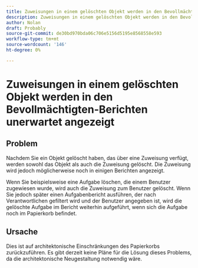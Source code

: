 ```yaml
---
title: Zuweisungen in einem gelöschten Objekt werden in den Bevollmächtigten-Berichten unerwartet angezeigt
description: Zuweisungen in einem gelöschten Objekt werden in den Bevollmächtigten-Berichten unerwartet angezeigt
author: Nolan
draft: Probably
source-git-commit: de30bd970bda06c706e5156d5195e8568558e593
workflow-type: tm+mt
source-wordcount: '146'
ht-degree: 0%

---
```


# Zuweisungen in einem gelöschten Objekt werden in den Bevollmächtigten-Berichten unerwartet angezeigt

## Problem

Nachdem Sie ein Objekt gelöscht haben, das über eine Zuweisung verfügt, werden sowohl das Objekt als auch die Zuweisung gelöscht. Die Zuweisung wird jedoch möglicherweise noch in einigen Berichten angezeigt.

Wenn Sie beispielsweise eine Aufgabe löschen, die einem Benutzer zugewiesen wurde, wird auch die Zuweisung zum Benutzer gelöscht. Wenn Sie jedoch später einen Aufgabenbericht ausführen, der nach Verantwortlichen gefiltert wird und der Benutzer angegeben ist, wird die gelöschte Aufgabe im Bericht weiterhin aufgeführt, wenn sich die Aufgabe noch im Papierkorb befindet.

## Ursache

Dies ist auf architektonische Einschränkungen des Papierkorbs zurückzuführen. Es gibt derzeit keine Pläne für die Lösung dieses Problems, da die architektonische Neugestaltung notwendig wäre.
